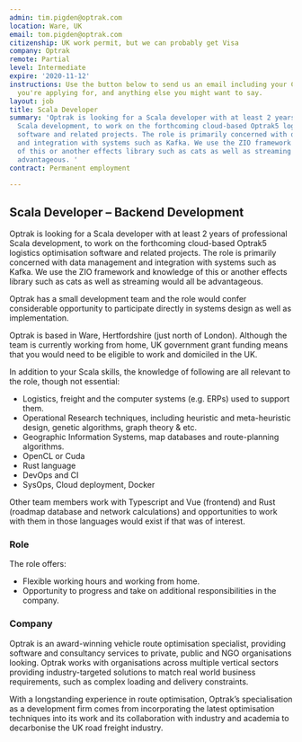 ```yaml
---
admin: tim.pigden@optrak.com
location: Ware, UK
email: tom.pigden@optrak.com
citizenship: UK work permit, but we can probably get Visa
company: Optrak
remote: Partial
level: Intermediate
expire: '2020-11-12'
instructions: Use the button below to send us an email including your CV, the position
  you're applying for, and anything else you might want to say.
layout: job
title: Scala Developer
summary: 'Optrak is looking for a Scala developer with at least 2 years of professional
  Scala development, to work on the forthcoming cloud-based Optrak5 logistics optimisation
  software and related projects. The role is primarily concerned with data management
  and integration with systems such as Kafka. We use the ZIO framework and knowledge
  of this or another effects library such as cats as well as streaming would all be
  advantageous. '
contract: Permanent employment

---
```


<!-- break -->

## Scala Developer – Backend Development

Optrak is looking for a Scala developer with at least 2 years of professional Scala development, to work on the forthcoming cloud-based Optrak5 logistics optimisation software and related projects. The role is primarily concerned with data management and integration with systems such as Kafka. We use the ZIO framework and knowledge of this or another effects library such as cats as well as streaming would all be advantageous.

Optrak has a small development team and the role would confer considerable opportunity to participate directly in systems design as well as implementation.

Optrak is based in Ware, Hertfordshire (just north of London). Although the team is currently working from home, UK government grant funding means that you would need to be eligible to work and domiciled in the UK.

In addition to your Scala skills, the knowledge of following are all relevant to the role, though not essential:
- Logistics, freight and the computer systems (e.g. ERPs) used to support them.
- Operational Research techniques, including heuristic and meta-heuristic design, genetic algorithms, graph theory & etc.
- Geographic Information Systems, map databases and route-planning algorithms.
- OpenCL or Cuda
- Rust language
- DevOps and CI
- SysOps, Cloud deployment, Docker

Other team members work with Typescript and Vue (frontend) and Rust (roadmap database and network calculations) and opportunities to work with them in those languages would exist if that was of interest.

### Role
The role offers:
- Flexible working hours and working from home.
- Opportunity to progress and take on additional responsibilities in the company.

###  Company
Optrak is an award-winning vehicle route optimisation specialist, providing software and consultancy services to private, public and NGO organisations looking. Optrak works with organisations across multiple vertical sectors providing industry-targeted solutions to match real world business requirements, such as complex loading and delivery constraints.

With a longstanding experience in route optimisation, Optrak’s specialisation as a development firm comes from incorporating the latest optimisation techniques into its work and its collaboration with industry and academia to decarbonise the UK road freight industry.